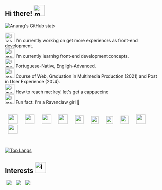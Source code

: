 <h2>
  Hi there! <img height="35" alt="memoji do iphone representando uma menina de pele parda, cabelo castanho escuro com pontas rosa pastel, blusa e acessorios em tons de rosa e azul pastel" src="https://github.com/user-attachments/assets/6d5a5c7e-4b32-480a-86f9-b3f1a0c00087" />
</h2>

![Anurag's GitHub stats](https://github-readme-stats.vercel.app/api?username=designmariana&show_icons=true&theme=radical) 

<img height="30" alt="image" src="https://github.com/user-attachments/assets/3aa473ce-3db1-4b49-9781-4110f13cb62a" />
 I’m currently working on get more experiences as front-end development.
<br><img height="30" alt="image" src="https://github.com/user-attachments/assets/2f07f283-db28-4ddc-8a99-70b678b16a36" />
 I’m currently learning front-end development concepts.
<br><img height="30" alt="image" src="https://github.com/user-attachments/assets/56d68abd-bfba-44dd-9c9d-32a12bd33d4e" />
 Portuguese-Native, Engligh-Advanced.
<br><img height="30" alt="image" src="https://github.com/user-attachments/assets/38603350-084d-431a-8be4-f410c7aacb89" />
 Course of Web, Graduation in Multimedia Production (2021) and Post in User Experience (2024).
<br><img height="30" alt="image" src="https://github.com/user-attachments/assets/f0b9915b-9cb2-47a0-a1f7-f599c913879a" />
 How to reach me: hey! let's get a cappuccino 
<br><img height="30" alt="image" src="https://github.com/user-attachments/assets/d11b15ae-8647-4415-8c6b-0831332011b4" />
 Fun fact: I'm a Ravenclaw girl 🦅
<br>
<br>
<p align="left">
  <img src="https://github.com/get-icon/geticon/raw/master/icons/typescript-icon.svg" width="30px"  hspace="10";/>
<img src="https://github.com/get-icon/geticon/raw/master/icons/javascript.svg" width="30px" hspace="10";/>
<img src="https://github.com/get-icon/geticon/raw/master/icons/react.svg" width="30px" hspace="10";/>
<img src="https://github.com/get-icon/geticon/raw/master/icons/vue.svg" width="30px" hspace="10";/>
<img src="https://github.com/get-icon/geticon/raw/master/icons/angular-icon.svg" width="27px" hspace="10";/>
<img src="https://github.com/get-icon/geticon/raw/master/icons/css-3.svg" width="24px" hspace="10";/>
<img src="https://github.com/get-icon/geticon/raw/master/icons/html-5.svg" width="24px" hspace="10";/>
<img src="https://github.com/get-icon/geticon/raw/master/icons/nodejs-icon.svg" width="26px" hspace="10";/>
<img src="https://github.com/get-icon/geticon/raw/master/icons/nextjs-icon.svg" width="30px" hspace="10";/>
<img src="https://github.com/get-icon/geticon/raw/master/icons/aws.svg" width="30px" hspace="10";/>
</p>
<br>

[![Top Langs](https://github-readme-stats.vercel.app/api/top-langs/?username=designmariana&layout=donut)](https://github.com/anuraghazra/github-readme-stats)

<h2> Interests <img height="35" alt="image" src="https://github.com/user-attachments/assets/76485ec5-6360-4d93-9038-4580cd185d79" />
</h2>
<p align="left">
  <img src="https://img.shields.io/badge/ea-%23000000.svg?style=for-the-badge&logo=ea&logoColor=white" hspace="5";/>
<img src="https://img.shields.io/badge/riotgames-D32936.svg?style=for-the-badge&logo=riotgames&logoColor=white" hspace="5";/>
<img src="https://img.shields.io/badge/Spotify-1ED760?style=for-the-badge&logo=spotify&logoColor=white" hspace="5";/>
</p>



